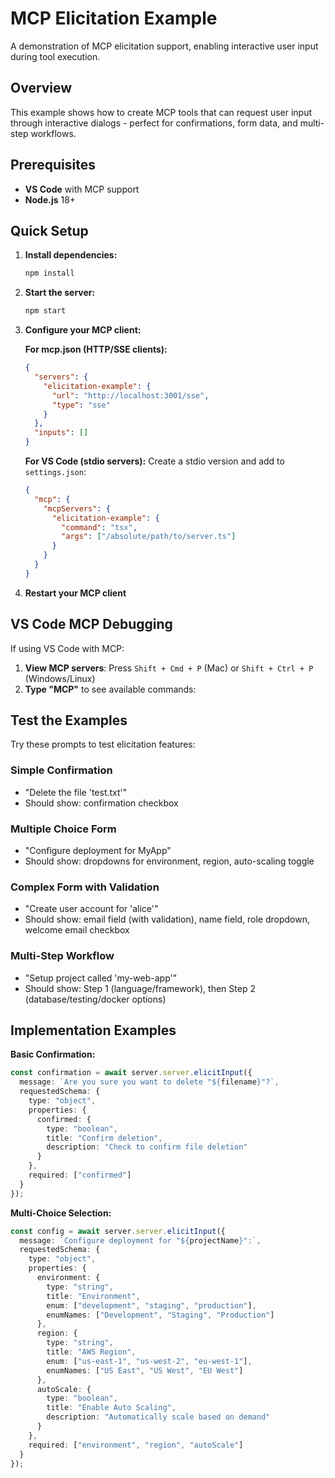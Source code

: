 # MCP Elicitation Example

A demonstration of MCP elicitation support, enabling interactive user input during tool execution.

## Overview

This example shows how to create MCP tools that can request user input through interactive dialogs - perfect for confirmations, form data, and multi-step workflows.

## Prerequisites

- **VS Code** with MCP support
- **Node.js** 18+

## Quick Setup

1. **Install dependencies:**

   ```bash
   npm install
   ```

2. **Start the server:**

   ```bash
   npm start
   ```

3. **Configure your MCP client:**

   **For mcp.json (HTTP/SSE clients):**

   ```json
   {
     "servers": {
       "elicitation-example": {
         "url": "http://localhost:3001/sse",
         "type": "sse"
       }
     },
     "inputs": []
   }
   ```

   **For VS Code (stdio servers):**
   Create a stdio version and add to `settings.json`:

   ```json
   {
     "mcp": {
       "mcpServers": {
         "elicitation-example": {
           "command": "tsx",
           "args": ["/absolute/path/to/server.ts"]
         }
       }
     }
   }
   ```

4. **Restart your MCP client**

## VS Code MCP Debugging

If using VS Code with MCP:

1. **View MCP servers**: Press `Shift + Cmd + P` (Mac) or `Shift + Ctrl + P` (Windows/Linux)
2. **Type "MCP"** to see available commands:

## Test the Examples

Try these prompts to test elicitation features:

### Simple Confirmation

- "Delete the file 'test.txt'"
- Should show: confirmation checkbox

### Multiple Choice Form

- "Configure deployment for MyApp"
- Should show: dropdowns for environment, region, auto-scaling toggle

### Complex Form with Validation

- "Create user account for 'alice'"
- Should show: email field (with validation), name field, role dropdown, welcome email checkbox

### Multi-Step Workflow

- "Setup project called 'my-web-app'"
- Should show: Step 1 (language/framework), then Step 2 (database/testing/docker options)

## Implementation Examples

**Basic Confirmation:**

```typescript
const confirmation = await server.server.elicitInput({
  message: `Are you sure you want to delete "${filename}"?`,
  requestedSchema: {
    type: "object",
    properties: {
      confirmed: {
        type: "boolean",
        title: "Confirm deletion",
        description: "Check to confirm file deletion"
      }
    },
    required: ["confirmed"]
  }
});
```

**Multi-Choice Selection:**

```typescript
const config = await server.server.elicitInput({
  message: `Configure deployment for "${projectName}":`,
  requestedSchema: {
    type: "object",
    properties: {
      environment: {
        type: "string",
        title: "Environment",
        enum: ["development", "staging", "production"],
        enumNames: ["Development", "Staging", "Production"]
      },
      region: {
        type: "string",
        title: "AWS Region",
        enum: ["us-east-1", "us-west-2", "eu-west-1"],
        enumNames: ["US East", "US West", "EU West"]
      },
      autoScale: {
        type: "boolean",
        title: "Enable Auto Scaling",
        description: "Automatically scale based on demand"
      }
    },
    required: ["environment", "region", "autoScale"]
  }
});
```
